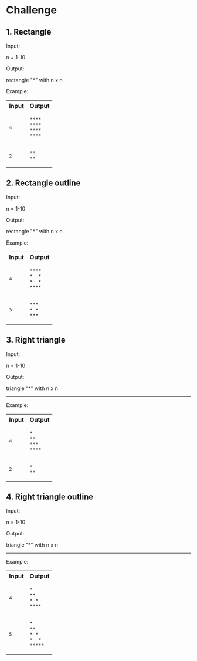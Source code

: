 # Challenge

## 1. Rectangle

Input:

n = 1-10

Output:

rectangle "\*" with n x n

Example:

<table>
<tr><th> Input </th><th>Output</th></tr>
<tr>
<td><pre>4</pre></td>
<td><pre>
****
****
****
****
</pre></td>
</tr>
<tr>
<td><pre>2</pre></td>
<td><pre>
**
**
</pre></td>
</tr>
</table>

## 2. Rectangle outline

Input:

n = 1-10

Output:

rectangle "\*" with n x n

Example:

<table>
<tr><th> Input </th><th>Output</th></tr>
<tr>
<td><pre>4</pre></td>
<td><pre>
****
*  *
*  *
****
</pre></td>
</tr>
<tr>
<td><pre>3</pre></td>
<td><pre>
***
* *
***
</pre></td>
</tr>
</table>

## 3. Right triangle

Input:

n = 1-10

Output:

triangle "\*" with n x n

---

Example:

<table>
<tr><th> Input </th><th>Output</th></tr>
<tr>
<td><pre>4</pre></td>
<td><pre>
*
**
***
****
</pre></td>
</tr>
<tr>
<td><pre>2</pre></td>
<td><pre>
*
**
</pre></td>
</tr>
</table>

## 4. Right triangle outline

Input:

n = 1-10

Output:

triangle "\*" with n x n

---

Example:

<table>
<tr><th> Input </th><th>Output</th></tr>
<tr>
<td><pre>4</pre></td>
<td><pre>
*
**
* *
****
</pre></td>
</tr>
<tr>
<td><pre>5</pre></td>
<td><pre>
*
**
* *
*  *
*****
</pre></td>
</tr>
</table>